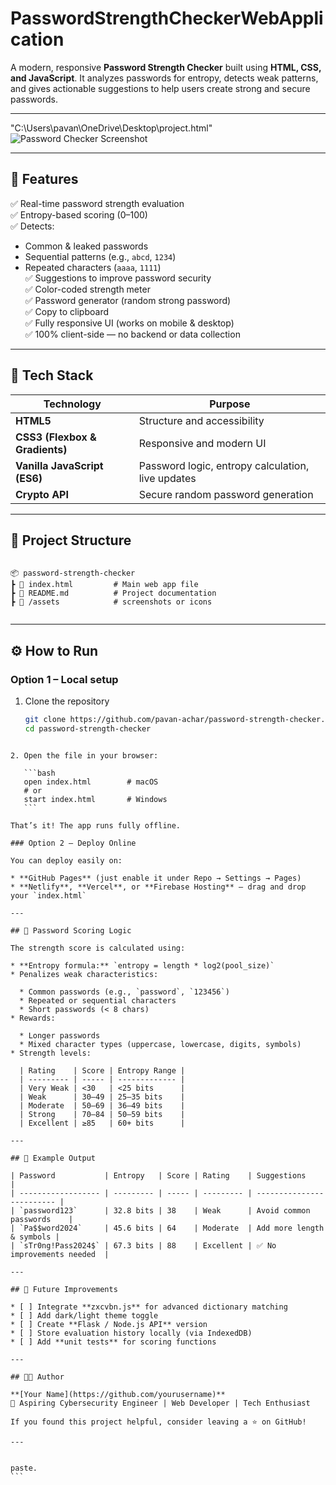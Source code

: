 # PasswordStrengthCheckerWebApplication
A modern, responsive **Password Strength Checker** built using **HTML, CSS, and JavaScript**. It analyzes passwords for entropy, detects weak patterns, and gives actionable suggestions to help users create strong and secure passwords. 

---  
"C:\Users\pavan\OneDrive\Desktop\project.html"
![Password Checker Screenshot](https://user-images.githubusercontent.com/00000000/placeholder.png) 

---

## 🚀 Features  

✅ Real-time password strength evaluation  
✅ Entropy-based scoring (0–100)  
✅ Detects:  
- Common & leaked passwords  
- Sequential patterns (e.g., `abcd`, `1234`)  
- Repeated characters (`aaaa`, `1111`)  
✅ Suggestions to improve password security  
✅ Color-coded strength meter  
✅ Password generator (random strong password)  
✅ Copy to clipboard  
✅ Fully responsive UI (works on mobile & desktop)  
✅ 100% client-side — no backend or data collection  

---

## 🧠 Tech Stack  

| Technology | Purpose |
|-------------|----------|
| **HTML5** | Structure and accessibility |
| **CSS3 (Flexbox & Gradients)** | Responsive and modern UI |
| **Vanilla JavaScript (ES6)** | Password logic, entropy calculation, live updates |
| **Crypto API** | Secure random password generation |

---

## 📂 Project Structure  

```

📦 password-strength-checker
┣ 📜 index.html         # Main web app file
┣ 📜 README.md          # Project documentation
┣ 📁 /assets            # screenshots or icons


````

---

## ⚙️ How to Run  

### Option 1 – Local setup  
1. Clone the repository  
   ```bash
   git clone https://github.com/pavan-achar/password-strength-checker.git
   cd password-strength-checker
````

2. Open the file in your browser:

   ```bash
   open index.html        # macOS
   # or
   start index.html       # Windows
   ```

That’s it! The app runs fully offline.

### Option 2 – Deploy Online

You can deploy easily on:

* **GitHub Pages** (just enable it under Repo → Settings → Pages)
* **Netlify**, **Vercel**, or **Firebase Hosting** — drag and drop your `index.html`

---

## 🧮 Password Scoring Logic

The strength score is calculated using:

* **Entropy formula:** `entropy = length * log2(pool_size)`
* Penalizes weak characteristics:

  * Common passwords (e.g., `password`, `123456`)
  * Repeated or sequential characters
  * Short passwords (< 8 chars)
* Rewards:

  * Longer passwords
  * Mixed character types (uppercase, lowercase, digits, symbols)
* Strength levels:

  | Rating    | Score | Entropy Range |
  | --------- | ----- | ------------- |
  | Very Weak | <30   | <25 bits      |
  | Weak      | 30–49 | 25–35 bits    |
  | Moderate  | 50–69 | 36–49 bits    |
  | Strong    | 70–84 | 50–59 bits    |
  | Excellent | ≥85   | 60+ bits      |

---

## 🧰 Example Output

| Password           | Entropy   | Score | Rating    | Suggestions               |
| ------------------ | --------- | ----- | --------- | ------------------------- |
| `password123`      | 32.8 bits | 38    | Weak      | Avoid common passwords    |
| `Pa$$word2024`     | 45.6 bits | 64    | Moderate  | Add more length & symbols |
| `sTr0ng!Pass2024$` | 67.3 bits | 88    | Excellent | ✅ No improvements needed  |

---

## 🧩 Future Improvements

* [ ] Integrate **zxcvbn.js** for advanced dictionary matching
* [ ] Add dark/light theme toggle
* [ ] Create **Flask / Node.js API** version
* [ ] Store evaluation history locally (via IndexedDB)
* [ ] Add **unit tests** for scoring functions

---

## 🧑‍💻 Author

**[Your Name](https://github.com/yourusername)**
💼 Aspiring Cybersecurity Engineer | Web Developer | Tech Enthusiast

If you found this project helpful, consider leaving a ⭐ on GitHub!

---


paste.
```
